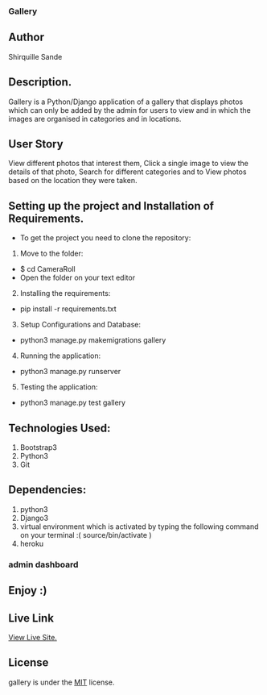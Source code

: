 ### Gallery

## Author

Shirquille Sande

## Description.  

Gallery is a Python/Django application of a gallery that displays  photos which can only be added by the admin for users to view and in which  the images are organised in categories and in locations.

## User Story

View different photos that interest them, Click a single image to view the details of that photo,
Search for different categories and to View photos based on the location they were taken.   

## Setting up the project and Installation of Requirements.

* To get the project you need to clone the repository:

1. Move to the folder:

* $ cd CameraRoll
* Open the folder on your text editor

2. Installing the requirements:
* pip install -r requirements.txt

3. Setup Configurations and Database:

* python3 manage.py makemigrations gallery

4. Running the application:

* python3 manage.py runserver

5. Testing the application:    

* python3 manage.py test gallery

## Technologies Used:

1. Bootstrap3
2. Python3
3. Git

   

## Dependencies:

1. python3
2. Django3
3. virtual environment
   which is activated by typing the following command on your terminal :( source/bin/activate )
4. heroku

### admin dashboard

## Enjoy :)

## Live Link

[View Live Site.](https://cameraroll.herokuapp.com/)

## License
   
gallery is under the [MIT](LICENSE) license.                                                                                         
